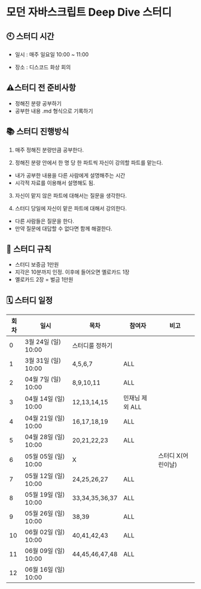 # 모던 자바스크립트 Deep Dive 스터디

## 🕙 스터디 시간

- 일시 : 매주 일요일 10:00 ~ 11:00

- 장소 : 디스코드 화상 회의

## ⚠️스터디 전 준비사항

- 정해진 분량 공부하기
- 공부한 내용 .md 형식으로 기록하기

## 📚 스터디 진행방식

1. 매주 정해진 분량만큼 공부한다.

2. 정해진 분량 안에서 한 명 당 한 파트씩 자신이 강의할 파트를 맡는다.

- 내가 공부한 내용을 다른 사람에게 설명해주는 시간
- 시각적 자료를 이용해서 설명해도 됨.

3. 자신이 맡지 않은 파트에 대해서는 질문을 생각한다.

4. 스터디 당일에 자신이 맡은 파트에 대해서 강의한다.

- 다른 사람들은 질문을 한다.
- 만약 질문에 대답할 수 없다면 함께 해결한다.

## 📄 스터디 규칙

- 스터디 보증금 1만원
- 지각은 10분까지 인정. 이후에 들어오면 옐로카드 1장
- 옐로카드 2장 = 벌금 1만원

## 🗓 스터디 일정

| 회차 | 일시                 | 목차            | 참여자          | 비고               |
| ---- | -------------------- | --------------- | --------------- | ------------------ |
| 0    | 3월 24일 (일) 10:00  | 스터디룰 정하기 |                 |                    |
| 1    | 3월 31일 (일) 10:00  | 4,5,6,7         | ALL             |                    |
| 2    | 04월 7일 (일) 10:00  | 8,9,10,11       | ALL             |                    |
| 3    | 04월 14일 (일) 10:00 | 12,13,14,15     | 민재님 제외 ALL |                    |
| 4    | 04월 21일 (일) 10:00 | 16,17,18,19     | ALL             |                    |
| 5    | 04월 28일 (일) 10:00 | 20,21,22,23     | ALL             |                    |
| 6    | 05월 05일 (일) 10:00 | X               |                 | 스터디 X(어린이날) |
| 7    | 05월 12일 (일) 10:00 | 24,25,26,27     | ALL             |                    |
| 8    | 05월 19일 (일) 10:00 | 33,34,35,36,37  | ALL             |                    |
| 9    | 05월 26일 (일) 10:00 | 38,39           | ALL             |                    |
| 10   | 06월 02일 (일) 10:00 | 40,41,42,43     | ALL             |                    |
| 11   | 06월 09일 (일) 10:00 | 44,45,46,47,48  | ALL             |                    |
| 12   | 06월 16일 (일) 10:00 |                 |                 |                    |
